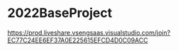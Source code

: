 # 2022BaseProject


https://prod.liveshare.vsengsaas.visualstudio.com/join?EC77C24EE6EF37A0E225615EFCD4D0C09ACC